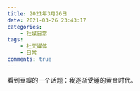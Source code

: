 ```yaml
---
title: 2021年3月26日
date: 2021-03-26 23:43:17
categories: 
    - 社媒日常
tags: 
    - 社交媒体
    - 日常
comments: true
---
```


看到豆瓣的一个话题：我逐渐受锤的黄金时代。